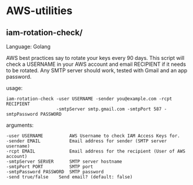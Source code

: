 # AWS-utilities

## iam-rotation-check/

Language: Golang

AWS best practices say to rotate your keys every 90 days.
This script will check a USERNAME in your AWS account and email RECIPIENT if it needs to be rotated.
Any SMTP server should work, tested with Gmail and an app password.

usage:
```
iam-rotation-check -user USERNAME -sender you@example.com -rcpt RECIPIENT 
                   -smtpServer smtp.gmail.com -smtpPort 587 -smtpPassword PASSWORD
```


arguments:
```
-user USERNAME          AWS Username to check IAM Access Keys for.
-sender EMAIL           Email address for sender (SMTP server username)
-rcpt EMAIL             Email address for the recipient (User of AWS account)
-smtpServer SERVER      SMTP server hostname
-smtpPort PORT          SMTP port
-smtpPassword PASSWORD  SMTP password
-send true/false	Send email? (default: false)
```
